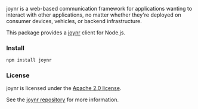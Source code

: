 joynr is a web-based communication framework for applications wanting to interact with other applications, no matter whether they're deployed on consumer devices, vehicles, or backend infrastructure.

This package provides a [joynr](http://joynr.io) client for Node.js.

### Install

```bash
npm install joynr
```

### License
joynr is licensed under the [Apache 2.0 license](http://www.apache.org/licenses/LICENSE-2.0).

See the [joynr repository](http://joynr.io) for more information.
